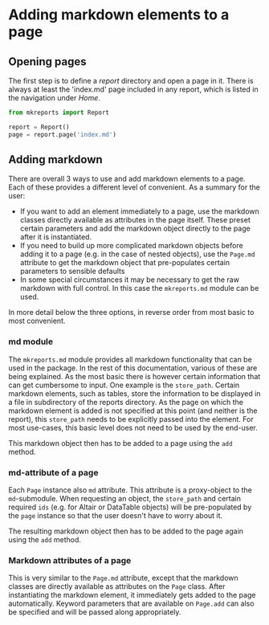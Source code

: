 # Adding markdown elements to a page

## Opening pages

The first step is to define a *report* directory and open a page in it.
There is always at least the 'index.md' page included in any report,
which is listed in the navigation under *Home*.

```python
from mkreports import Report

report = Report()
page = report.page('index.md')
```

## Adding markdown

There are overall 3 ways to use and add markdown elements to a page.
Each of these provides a different level of convenient. As a summary
for the user:
- If you want to add an element immediately to a page, use the markdown
  classes directly available as attributes in the page itself. These
  preset certain parameters and add the markdown object directly to the
  page after it is instantiated.
- If you need to build up more complicated markdown objects before adding
  it to a page (e.g. in the case of nested objects), use the `Page.md` attribute
  to get the markdown object that pre-populates certain parameters to
  sensible defaults
- In some special circumstances it may be necessary to get the raw markdown
  with full control. In this case the `mkreports.md` module can be used.

In more detail below the three options, in reverse order from most basic to
most convenient.

### md module

The `mkreports.md` module provides all markdown functionality that
can be used in the package. In the rest of this documentation, various
of these are being explained. As the most basic there is however certain
information that can get cumbersome to input. One example is
the `store_path`. Certain markdown elements, such as tables, store
the information to be displayed in a file in subdirectory of
the reports directory. As the page on which the markdown element is added
is not specified at this point (and neither is the report), this `store_path`
needs to be explicitly passed into the element. For most use-cases, this
basic level does not need to be used by the end-user.

This markdown object then has to be added to a page using the `add` method.

### md-attribute of a page

Each `Page` instance also `md` attribute. This attribute is a proxy-object
to the `md`-submodule. When requesting an object, the `store_path` and certain
required `ids` (e.g. for Altair or DataTable objects) will be pre-populated
by the `page` instance so that the user doesn't have to worry about it.

The resulting markdown object then has to be added to the page again using
the `add` method.

### Markdown attributes of a page

This is very similar to the `Page.md` attribute, except that the markdown
classes are directly available as attributes on the `Page` class. After instantiating
the markdown element, it immediately gets added to the page automatically.
Keyword parameters that are available on `Page.add` can also be specified and will
be passed along appropriately.
